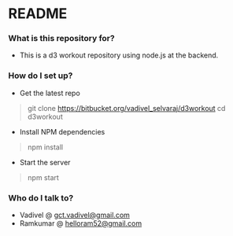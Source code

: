 # README #

### What is this repository for? ###
* This is a d3 workout repository using node.js at the backend.

### How do I set up? ###

* Get the latest repo
> git clone https://bitbucket.org/vadivel_selvaraj/d3workout
> cd d3workout

* Install NPM dependencies
> npm install

* Start the server
> npm start

### Who do I talk to? ###

* Vadivel @ gct.vadivel@gmail.com
* Ramkumar @ helloram52@gmail.com